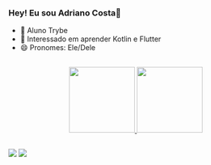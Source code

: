 ### Hey! Eu sou Adriano Costa👋

<!--
**adfcosta/adfcosta** is a ✨ _special_ ✨ repository because its `README.md` (this file) appears on your GitHub profile.

Here are some ideas to get you started:

- 🔭 I’m currently working on ...
- 🌱 I’m currently learning ...
- 👯 I’m looking to collaborate on ...
- 🤔 I’m looking for help with ...
- 💬 Ask me about ...
- 📫 How to reach me: ...
- 😄 Pronouns: ...
- ⚡ Fun fact: ...
-->
- 🔭  Aluno Trybe
- 🤔 Interessado em aprender Kotlin e Flutter
- 😄 Pronomes: Ele/Dele 

##

<div align="center">
  <a href="https://github.com/adfcosta">
  <img height="130em" src="https://adfcosta.dominiotemporario.com/stats/api?username=adfcosta&show_icons=true&theme=dark&include_all_commits=true&count_private=true"/>
  <img height="130em" src="https://github-readme-stats-adfcosta.vercel.app/api/top-langs/?username=adfcosta&layout=compact&langs_count=7&theme=dark"/>
</div>
  
  ##
  
 <a href="https://www.linkedin.com/in/adfcosta/" target="_blank"><img src="https://img.shields.io/badge/-LinkedIn-%230077B5?style=for-the-badge&logo=linkedin&logoColor=white" target="_blank"></a> 
	<a href="https://t.me/adfcosta"><img src="https://img.shields.io/badge/Telegram-2CA5E0?style=for-the-badge&logo=telegram&logoColor=white" target="_black"></a>
